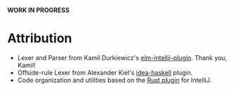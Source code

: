 
**WORK IN PROGRESS**


# Attribution

* Lexer and Parser from Kamil Durkiewicz's [elm-intellij-plugin](https://github.com/durkiewicz/elm-plugin). Thank you, Kamil!
* Offside-rule Lexer from Alexander Kiel's [idea-haskell](https://github.com/alexanderkiel/idea-haskell) plugin.
* Code organization and utilities based on the [Rust plugin](https://github.com/intellij-rust/intellij-rust) for IntelliJ. 